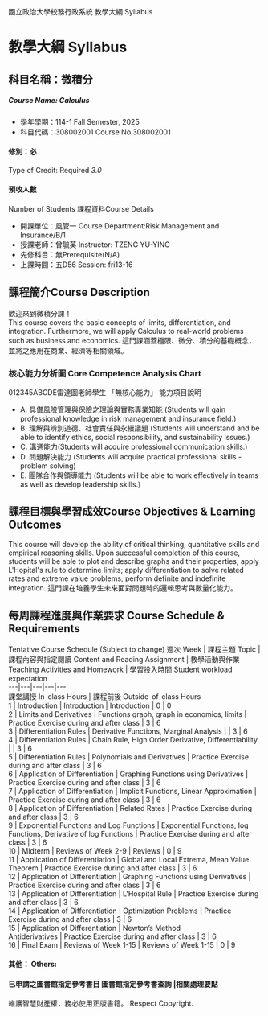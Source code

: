 國立政治大學校務行政系統 教學大綱 Syllabus
# 教學大綱 Syllabus
##  科目名稱：微積分 
#####  Course Name: Calculus
  * 學年學期：114-1 Fall Semester, 2025 
  * 科目代碼：308002001 Course No.308002001
#### 修別：必
Type of Credit: Required 
_3.0_
#### 預收人數
Number of Students
課程資料Course Details
  * 開課單位：風管一 Course Department:Risk Management and Insurance/B/1 
  * 授課老師：曾毓英 Instructor: TZENG YU-YING 
  * 先修科目：無Prerequisite(N/A)
  * 上課時間：五D56 Session: fri13-16
##  課程簡介Course Description
歡迎來到微積分課！  
This course covers the basic concepts of limits, differentiation, and integration. Furthermore, we will apply Calculus to real-world problems such as business and economics. 
這門課涵蓋極限、微分、積分的基礎概念，並將之應用在商業、經濟等相關領域。
###  核心能力分析圖 Core Competence Analysis Chart
012345ABCDE雷達圖老師學生
「無核心能力」 
能力項目說明
  * A. 具備風險管理與保險之理論與實務專業知能 (Students will gain professional knowledge in risk management and insurance field.)
  * B. 理解與辨別道德、社會責任與永續議題 (Students will understand and be able to identify ethics, social responsibility, and sustainability issues.)
  * C. 溝通能力(Students will acquire professional communication skills.)
  * D. 問題解決能力 (Students will acquire practical professional skills - problem solving)
  * E. 團隊合作與領導能力 (Students will be able to work effectively in teams as well as develop leadership skills.)
##  課程目標與學習成效Course Objectives & Learning Outcomes 
This course will develop the ability of critical thinking, quantitative skills and empirical reasoning skills.
Upon successful completion of this course, students will be able to plot and describe graphs and their properties; apply L'Hopital's rule to determine limits; apply differentiation to solve related rates and extreme value problems; perform definite and indefinite integration.
這門課在培養學生未來面對問題時的邏輯思考與數量化能力。
##  每周課程進度與作業要求 Course Schedule & Requirements
Tentative Course Schedule (Subject to change)
週次 Week |  課程主題 Topic |  課程內容與指定閱讀 Content and Reading Assignment |  教學活動與作業 Teaching Activities and Homework |  學習投入時間 Student workload expectation  
---|---|---|---|---  
課堂講授 In-class Hours |  課程前後 Outside-of-class Hours  
1 |  Introduction |  Introduction |  Introduction |  0 |  0  
2 |  Limits and Derivatives |  Functions graph, graph in economics, limits |  Practice Exercise during and after class |  3 |  6  
3 |  Differentiation Rules |  Derivative Functions, Marginal Analysis |  |  3 |  6  
4 |  Differentiation Rules |  Chain Rule, High Order Derivative, Differentiability  |  |  3 |  6  
5 |  Differentiation Rules |  Polynomials and Derivatives |  Practice Exercise during and after class |  3 |  6  
6 |  Application of Differentiation |  Graphing Functions using Derivatives |  Practice Exercise during and after class |  3 |  6  
7 |  Application of Differentiation |  Implicit Functions, Linear Approximation  |  Practice Exercise during and after class |  3 |  6  
8 |  Application of Differentiation |  Related Rates |  Practice Exercise during and after class |  3 |  6  
9 |  Exponential Functions and Log Functions |  Exponential Functions, log Functions, Derivative of log Functions | Practice Exercise during and after class |  3 |  6  
10 |  Midterm |  Reviews of Week 2-9 | Reviews |  0 |  9  
11 |  Application of Differentiation |  Global and Local Extrema, Mean Value Theorem |  Practice Exercise during and after class |  3 |  6  
12 |  Application of Differentiation |  Graphing Functions using Derivatives |  Practice Exercise during and after class |  3 |  6  
13 |  Application of Differentiation |  L'Hospital Rule |  Practice Exercise during and after class |  3 |  6  
14 | Application of Differentiation |  Optimization Problems |  Practice Exercise during and after class |  3 |  6  
15 | Application of Differentiation |  Newton’s Method  
Antiderivatives |  Practice Exercise during and after class |  3 |  6  
16 |  Final Exam |  Reviews of Week 1-15 |  Reviews of Week 1-15 |  0 |  9  
####  其他： Others:
####  已申請之圖書館指定參考書目  圖書館指定參考書查詢 |相關處理要點
維護智慧財產權，務必使用正版書籍。 Respect Copyright.